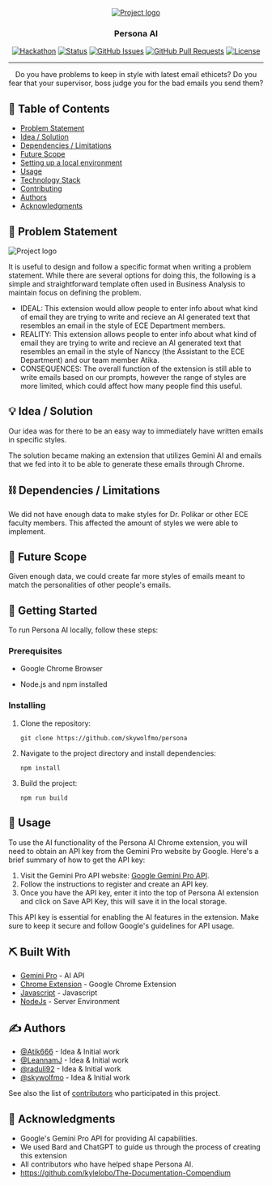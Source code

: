 <p align="center">
  <a href="" rel="noopener">
 <img src="https://i.imgur.com/LSKZ924.png" alt="Project logo"></a>
</p>
<h3 align="center">Persona AI</h3>

<div align="center">

  [![Hackathon](https://img.shields.io/badge/hackathon-name-orange.svg)](http://skywolfmo.github.io/persona) 
  [![Status](https://img.shields.io/badge/status-active-success.svg)]() 
  [![GitHub Issues](https://img.shields.io/github/issues/kylelobo/The-Documentation-Compendium.svg)](https://github.com/skywolfmo/persona/issues)
  [![GitHub Pull Requests](https://img.shields.io/github/issues-pr/kylelobo/The-Documentation-Compendium.svg)](https://github.com/skywolfmo/persona/pulls)
  [![License](https://img.shields.io/badge/license-MIT-blue.svg)](LICENSE.md)

</div>

---

<p align="center"> Do you have problems to keep in style with latest email ethicets? Do you fear that your supervisor, boss judge you for the bad emails you send them?
    <br> 
</p>

## 📝 Table of Contents
- [Problem Statement](#problem_statement)
- [Idea / Solution](#idea)
- [Dependencies / Limitations](#limitations)
- [Future Scope](#future_scope)
- [Setting up a local environment](#getting_started)
- [Usage](#usage)
- [Technology Stack](#tech_stack)
- [Contributing](../CONTRIBUTING.md)
- [Authors](#authors)
- [Acknowledgments](#acknowledgments)

## 🧐 Problem Statement <a name = "problem_statement"></a>
 <img src="https://i.imgur.com/x7MQaz0.png" alt="Project logo">

It is useful to design and follow a specific format when writing a problem statement. While there are several options
for doing this, the following is a simple and straightforward template often used in Business Analysis to maintain
focus on defining the problem.

- IDEAL: This extension would allow people to enter info about what kind of email they are trying to write and recieve an AI generated text that resembles an email in the style of ECE Department members.
- REALITY: This extension allows people to enter info about what kind of email they are trying to write and recieve an AI generated text that resembles an email in the style of Nanccy (the Assistant to the ECE Department) and our team member Atika.
- CONSEQUENCES: The overall function of the extension is still able to write emails based on our prompts, however the range of styles are more limited, which could affect how many people find this useful.

## 💡 Idea / Solution <a name = "idea"></a>
Our idea was for there to be an easy way to immediately have written emails in specific styles.

The solution became making an extension that utilizes Gemini AI and emails that we fed into it to be able to generate these emails through Chrome.

## ⛓️ Dependencies / Limitations <a name = "limitations"></a>
We did not have enough data to make styles for Dr. Polikar or other ECE faculty members. This affected the amount of styles we were able to implement.

## 🚀 Future Scope <a name = "future_scope"></a>
Given enough data, we could create far more styles of emails meant to match the personalities of other people's emails.

## 🏁 Getting Started <a name = "getting_started"></a>
To run Persona AI locally, follow these steps:

### Prerequisites

- Google Chrome Browser

- Node.js and npm installed

### Installing

1. Clone the repository:

   ```
   git clone https://github.com/skywolfmo/persona
   ```

2. Navigate to the project directory and install dependencies:

   ```
   npm install
   ```
3. Build the project:

   ```
   npm run build
   ```

## 🎈 Usage <a name="usage"></a>
To use the AI functionality of the Persona AI Chrome extension, you will need to obtain an API key from the Gemini Pro website by Google. Here's a brief summary of how to get the API key:

1. Visit the Gemini Pro API website: [Google Gemini Pro API](https://makersuite.google.com/app/apikey).
2. Follow the instructions to register and create an API key.
3. Once you have the API key, enter it into the top of Persona AI extension and click on Save API Key, this will save it in the local storage.

This API key is essential for enabling the AI features in the extension. Make sure to keep it secure and follow Google's guidelines for API usage.

## ⛏️ Built With <a name = "tech_stack"></a>
- [Gemini Pro](https://www.mongodb.com/) - AI API
- [Chrome Extension](https://expressjs.com/) - Google Chrome Extension
- [Javascript](https://vuejs.org/) - Javascript
- [NodeJs](https://nodejs.org/en/) - Server Environment

## ✍️ Authors <a name = "authors"></a>
- [@Atik666](https://github.com/Atik666) - Idea & Initial work
- [@LeannamJ](https://github.com/LeannamJ) - Idea & Initial work
- [@raduli92](https://github.com/raduli92) - Idea & Initial work
- [@skywolfmo](https://github.com/skywolfmo) - Idea & Initial work

See also the list of [contributors](https://github.com/skywolfmo/persona/contributors) 
who participated in this project.

## 🎉 Acknowledgments <a name = "acknowledgments"></a>
- Google's Gemini Pro API for providing AI capabilities.
- We used Bard and ChatGPT to guide us through the process of creating this extension
- All contributors who have helped shape Persona AI.
- https://github.com/kylelobo/The-Documentation-Compendium